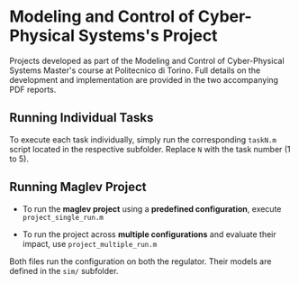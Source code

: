 # Modeling and Control of Cyber-Physical Systems's Project
Projects developed as part of the Modeling and Control of Cyber-Physical Systems Master's course at Politecnico di Torino.
Full details on the development and implementation are provided in the two accompanying PDF reports.

## Running Individual Tasks

To execute each task individually, simply run the corresponding `taskN.m` script located in the respective subfolder. Replace `N` with the task number (1 to 5).


## Running Maglev Project

- To run the **maglev project** using a **predefined configuration**, execute `project_single_run.m`

- To run the project across **multiple configurations** and evaluate their impact, use `project_multiple_run.m`

Both files run the configuration on both the regulator. Their models are defined in the `sim/` subfolder.
